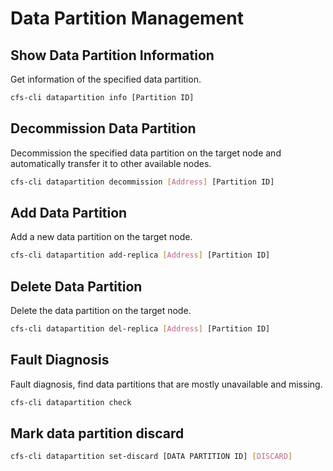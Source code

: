 # Data Partition Management

## Show Data Partition Information

Get information of the specified data partition.

```bash
cfs-cli datapartition info [Partition ID]
```

## Decommission Data Partition

Decommission the specified data partition on the target node and automatically transfer it to other available nodes.

```bash
cfs-cli datapartition decommission [Address] [Partition ID]
```

## Add Data Partition

Add a new data partition on the target node.

```bash
cfs-cli datapartition add-replica [Address] [Partition ID]
```

## Delete Data Partition

Delete the data partition on the target node.

```bash
cfs-cli datapartition del-replica [Address] [Partition ID]
```

## Fault Diagnosis

Fault diagnosis, find data partitions that are mostly unavailable and missing.

```bash
cfs-cli datapartition check
```

## Mark data partition discard

```bash
cfs-cli datapartition set-discard [DATA PARTITION ID] [DISCARD]
```